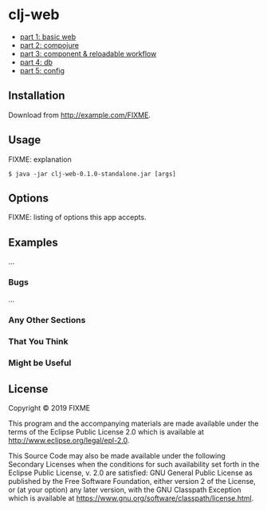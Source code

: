 # clj-web

- [part 1: basic web](doc/clj-web-from-the-ground-up-1.md)
- [part 2: compojure](doc/clj-web-from-the-ground-up-2.md)
- [part 3: component & reloadable workflow](doc/clj-web-from-the-ground-up-3.md)
- [part 4: db](doc/clj-web-from-the-ground-up-4.md)
- [part 5: config](doc/clj-web-from-the-ground-up-5.md)

## Installation

Download from http://example.com/FIXME.

## Usage

FIXME: explanation

    $ java -jar clj-web-0.1.0-standalone.jar [args]

## Options

FIXME: listing of options this app accepts.

## Examples

...

### Bugs

...

### Any Other Sections
### That You Think
### Might be Useful

## License

Copyright © 2019 FIXME

This program and the accompanying materials are made available under the
terms of the Eclipse Public License 2.0 which is available at
http://www.eclipse.org/legal/epl-2.0.

This Source Code may also be made available under the following Secondary
Licenses when the conditions for such availability set forth in the Eclipse
Public License, v. 2.0 are satisfied: GNU General Public License as published by
the Free Software Foundation, either version 2 of the License, or (at your
option) any later version, with the GNU Classpath Exception which is available
at https://www.gnu.org/software/classpath/license.html.
